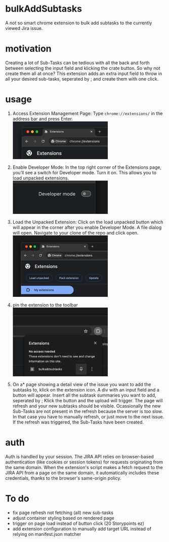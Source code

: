 # bulkAddSubtasks

A not so smart chrome extension to bulk add subtasks to the currently viewed Jira issue.

# motivation

Creating a lot of Sub-Tasks can be tedious with all the back and forth between selecting the input field and klicking the crate button. So why not create them all at once?
This extension adds an extra input field to throw in all your desired sub-tasks, seperated by ; and create them with one click.

# usage

1. Access Extension Management Page: Type `chrome://extensions/` in the address bar and press Enter.
   <img src="./docs/images/chrome-extension-manager.png" width="300">

2. Enable Developer Mode: In the top right corner of the Extensions page, you’ll see a switch for Developer mode. Turn it on. This allows you to load unpacked extensions.
   <img src="./docs/images/chrome-developer-mode.png" width="300">

3. Load the Unpacked Extension: Click on the load unpacked button which will appear in the corner after you enable Developer Mode. A file dialog will open. Navigate to your clone of the repo and click open.
   <img src="./docs/images/chrome-load-unpacked.png" width="300">

4. pin the extension to the toolbar
   <img src="./docs/images/chrome-pin-extension.png" width="300">

5. On a\* page showing a detail view of the issue you want to add the subtasks to, klick on the extension icon. A div with an input field and a button will appear. Insert all the subtask summaries you want to add, seperated by ;
   Klick the button and the upload will trigger. The page will refresh and your new subtasks should be visible. Ocassionally the new Sub-Tasks are not present in the refresh because the server is too slow. In that case you have to manually refresh, or just move to the next issue. If the refresh was triggered, the Sub-Tasks have been created.

# auth

Auth is handled by your session. The JIRA API relies on browser-based authentication (like cookies or session tokens) for requests originating from the same domain. When the extension's script makes a fetch request to the JIRA API from a page on the same domain, it automatically includes these credentials, thanks to the browser's same-origin policy.

# To do

- fix page refresh not fetching (all) new sub-tasks
- adjust container styling based on rendered page
- trigger on page load instead of button click (20 Storypoints ez)
- add extension configuration to manually add target URL instead of relying on manifest.json matcher
